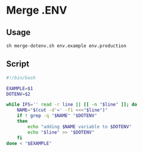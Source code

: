 # Merge .ENV

## Usage

```
sh merge-dotenv.sh env.example env.production
```

## Script

```bash
#!/bin/bash

EXAMPLE=$1
DOTENV=$2

while IFS='' read -r line || [[ -n "$line" ]]; do
    NAME="$(cut -d'=' -f1 <<<"$line")"
    if ! grep -q "$NAME" "$DOTENV"
    then
        echo "adding $NAME variable to $DOTENV"
        echo "$line" >> "$DOTENV"
    fi
done < "$EXAMPLE"
```

